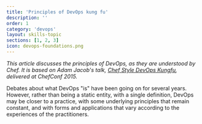 ```yaml
---
title: 'Principles of DevOps kung fu'
description: ''
order: 1
category: 'devops'
layout: skills-topic
sections: [1, 2, 3]
icon: devops-foundations.png
---
```

_This article discusses the principles of DevOps, as they are understood by Chef. It is based on Adam Jacob's talk, [Chef Style DevOps Kungfu](https://www.youtube.com/watch?v=_DEToXsgrPc), delivered at ChefConf 2015._

Debates about what DevOps "is" have been going on for several years. However, rather than being a static entity, with a single definition, DevOps may be closer to a practice, with some underlying principles that remain constant, and with forms and applications that vary according to the experiences of the practitioners.
